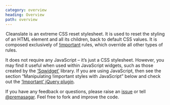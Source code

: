 ```yaml
---
category: overview
heading: Overview
path: overview
---
```


&#8202;<span class="project-name">Cleanslate</span> is an extreme CSS reset stylesheet. It is used to reset the styling of an HTML element and all its children, back to default CSS values. It is composed exclusively of [!important](http://www.w3.org/TR/CSS2/cascade.html#important-rules) rules, which override all other types of rules.

It does not require any JavaScript – it’s just a CSS stylesheet. However, you may find it useful when used within JavaScript widgets, such as those created by the [‘Sqwidget’](:https://github.com/premasagar/sqwidget) library. If you are using JavaScript, then see the section “Manipulating !important styles with JavaScript” below and check out the [‘Important’ jQuery plugin](https://github.com/premasagar/important).

If you have any feedback or questions, please raise an [issue](https://github.com/premasagar/cleanslate/issues) or tell [@premasagar](http://twitter.com/premasagar). Feel free to fork and improve the code.
